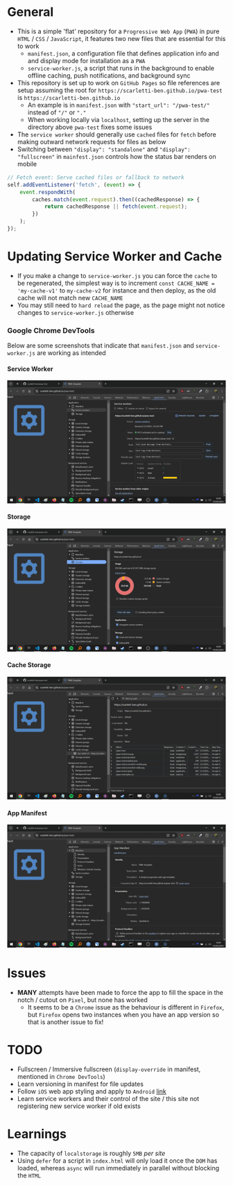 # General
- This is a simple 'flat' repository for a `Progressive Web App` (`PWA`) in pure `HTML` / `CSS` / `JavaScript`, it features two new files that are essential for this to work
    - `manifest.json`, a configuration file that defines application info and and display mode for installation as a `PWA`
    - `service-worker.js`, a script that runs in the background to enable offline caching, push notifications, and background sync
- This repository is set up to work on `GitHub Pages` so file references are setup assuming the root for `https://scarletti-ben.github.io/pwa-test` is `https://scarletti-ben.github.io`
    - An example is in `manifest.json` with `"start_url": "/pwa-test/"` instead of `"/"` or `"."`
    - When working locally via `localhost`, setting up the server in the directory above `pwa-test` fixes some issues
- The `service worker` should generally use `cached` files for `fetch` before making outward network requests for files as below
- Switching between `"display": "standalone"` and `"display": "fullscreen"` in `mainfest.json` controls how the status bar renders on mobile

```javascript
// Fetch event: Serve cached files or fallback to network
self.addEventListener('fetch', (event) => {
    event.respondWith(
        caches.match(event.request).then((cachedResponse) => {
            return cachedResponse || fetch(event.request);
        })
    );
});
```

# Updating Service Worker and Cache
- If you make a change to `service-worker.js` you can force the `cache` to be regenerated, the simplest way is to increment `const CACHE_NAME = 'my-cache-v1'` to `my-cache-v2` for instance and then deploy, as the old cache will not match new `CACHE_NAME`
- You may still need to `hard reload` the page, as the page might not notice changes to `service-worker.js` otherwise

### Google Chrome DevTools
Below are some screenshots that indicate that `manifest.json` and `service-worker.js` are working as intended

#### Service Worker
![screenshot](screenshots/01.png)

#### Storage
![screenshot](screenshots/02.png)

#### Cache Storage
![screenshot](screenshots/03.png)

#### App Manifest
![screenshot](screenshots/04.png)

# Issues
- **MANY** attempts have been made to force the app to fill the space in the notch / cutout on `Pixel`, but none has worked
    - It seems to be a `Chrome` issue as the behaviour is different in `Firefox`, but `Firefox` opens two instances when you have an app version so that is another issue to fix!

# TODO
- Fullscreen / Immersive fullscreen (`display-override` in manifest, mentioned in `Chrome DevTools`)
- Learn versioning in manifest for file updates
- Follow `iOS` web app styling and apply to `Android` [link](https://www.youtube.com/watch?v=KzvK809rl3Q)
- Learn service workers and their control of the site / this site not registering new service worker if old exists

# Learnings
- The capacity of `localstorage` is roughly `5MB` *per site*
- Using `defer` for a script in `index.html` will only load it once the `DOM` has loaded, whereas `async` will run immediately in parallel without blocking the `HTML`
